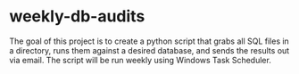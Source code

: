 # weekly-db-audits
The goal of this project is to create a python script that grabs all SQL files in a directory, runs them against a desired database, and sends the results out via email.  The script will be run weekly using Windows Task Scheduler.
